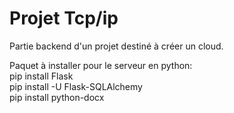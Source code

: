 ﻿# Projet Tcp/ip  

Partie backend d'un projet destiné à créer un cloud.  


Paquet à installer pour le serveur en python:  
pip install Flask  
pip install -U Flask-SQLAlchemy  
pip install python-docx  
